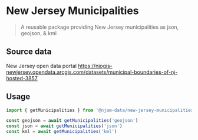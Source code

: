 # New Jersey Municipalities

> A reusable package providing New Jersey municipalities as json, geojson, & kml

## Source data
New Jersey open data portal https://njogis-newjersey.opendata.arcgis.com/datasets/municipal-boundaries-of-nj-hosted-3857

## Usage

```js
import { getMunicipalities } from '@njam-data/new-jersey-municipalities'

const geojson = await getMunicipalities('geojson')
const json = await getMunicipalities('json')
const kml = await getMunicipalities('kml')
```
